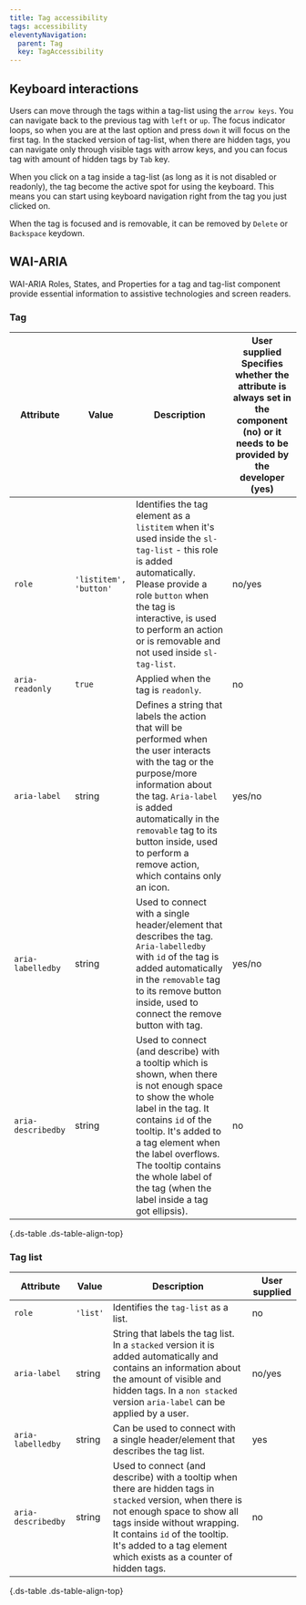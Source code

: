 ```yaml
---
title: Tag accessibility
tags: accessibility
eleventyNavigation:
  parent: Tag
  key: TagAccessibility
---
```

<section>

## Keyboard interactions

Users can move through the tags within a tag-list using the `arrow keys`. 
You can navigate back to the previous tag with `left` or `up`. The focus indicator loops, so when you are at the last option and press `down` it will focus on the first tag.
In the stacked version of tag-list, when there are hidden tags, you can navigate only through visible tags with arrow keys, and you can focus tag with amount of hidden tags by `Tab` key.


When you click on a tag inside a tag-list (as long as it is not disabled or readonly), the tag become the active spot for using the keyboard. This means you can start using keyboard navigation right from the tag you just clicked on.


When the tag is focused and is removable, it can be removed by `Delete` or `Backspace` keydown.

</section>

<section>

## WAI-ARIA

WAI-ARIA Roles, States, and Properties for a tag and tag-list component provide essential information to assistive technologies and screen readers.

### Tag

<div class="ds-table-wrapper">

|Attribute|Value|Description|User supplied  <sl-icon name="info" aria-describedby="tooltip1" size="md"></sl-icon><sl-tooltip id="tooltip1">Specifies whether the attribute is always set in the component (no) or it needs to be provided by the developer (yes)</sl-tooltip>|
|-|-|-|-|
|`role`|`'listitem', 'button'`|Identifies the tag element as a `listitem` when it's used inside the `sl-tag-list` - this role is added automatically. Please provide a role `button` when the tag is interactive, is used to perform an action or is removable and not used inside `sl-tag-list`.|no/yes|
|`aria-readonly`|`true`|Applied when the tag is `readonly`.|no|
|`aria-label`|string|Defines a string that labels the action that will be performed when the user interacts with the tag or the purpose/more information about the tag. `Aria-label` is added automatically in the `removable` tag to its button inside, used to perform a remove action, which contains only an icon.|yes/no|
|`aria-labelledby`|string|Used to connect with a single header/element that describes the tag. `Aria-labelledby` with `id` of the tag is added automatically in the `removable` tag to its remove button inside, used to connect the remove button with tag.|yes/no|
|`aria-describedby`|string|Used to connect (and describe) with a tooltip which is shown, when there is not enough space to show the whole label in the tag. It contains `id` of the tooltip. It's added to a tag element when the label overflows. The tooltip contains the whole label of the tag (when the label inside a tag got ellipsis).|no|

{.ds-table .ds-table-align-top}

</div>

### Tag list

<div class="ds-table-wrapper">

|Attribute|Value|Description|User supplied  <sl-icon name="info" aria-describedby="tooltip1" size="md"></sl-icon>|
|-|-|-|-|
|`role`|`'list'`|Identifies the `tag-list` as a list.|no|
|`aria-label`|string|String that labels the tag list. In a `stacked` version it is added automatically and contains an information about the amount of visible and hidden tags. In a `non stacked` version `aria-label` can be applied by a user.|no/yes|
|`aria-labelledby`|string|Can be used to connect with a single header/element that describes the tag list.|yes|
|`aria-describedby`|string|Used to connect (and describe) with a tooltip when there are hidden tags in `stacked` version, when there is not enough space to show all tags inside without wrapping. It contains `id` of the tooltip. It's added to a tag element which exists as a counter of hidden tags.|no|

{.ds-table .ds-table-align-top}

</div>

</section>
